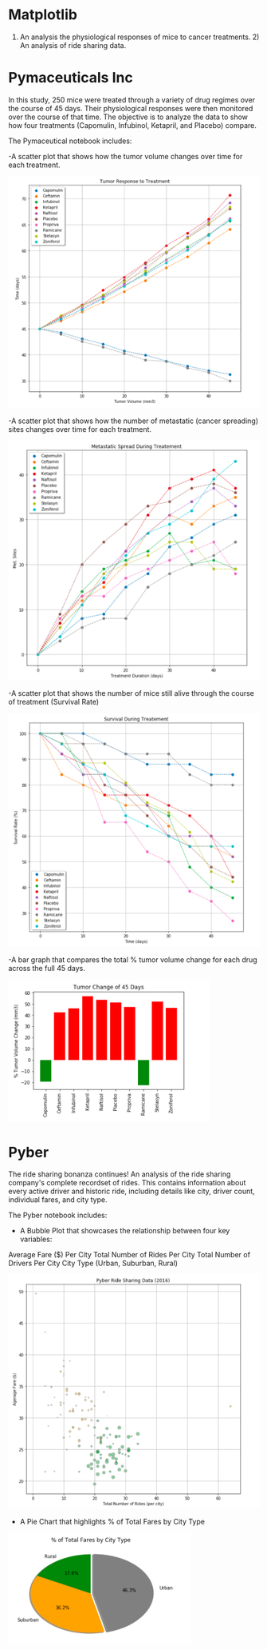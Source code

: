 # Matplotlib
1) An analysis the physiological responses of mice to cancer treatments. 2) An analysis of ride sharing data. 

# Pymaceuticals Inc
In this study, 250 mice were treated through a variety of drug regimes over the course of 45 days. Their physiological responses were then monitored over the course of that time. The objective is to analyze the data to show how four treatments (Capomulin, Infubinol, Ketapril, and Placebo) compare.

The Pymaceutical notebook includes:

-A scatter plot that shows how the tumor volume changes over time for each treatment.

![](images/tumor_response.png)

-A scatter plot that shows how the number of metastatic (cancer spreading) sites changes over time for each treatment.

![](images/metastatic_response.png)

-A scatter plot that shows the number of mice still alive through the course of treatment (Survival Rate)

![](images/survival_treatement.png)

-A bar graph that compares the total % tumor volume change for each drug across the full 45 days.

![](images/tumor_change.png)

# Pyber 

The ride sharing bonanza continues! An analysis of the ride sharing company's complete recordset of rides. This contains information about every active driver and historic ride, including details like city, driver count, individual fares, and city type.

The Pyber notebook includes:

- A Bubble Plot that showcases the relationship between four key variables:

Average Fare ($) Per City
Total Number of Rides Per City
Total Number of Drivers Per City
City Type (Urban, Suburban, Rural)

![](images/ridesharing.png)

- A Pie Chart that highlights % of Total Fares by City Type

![](images/ridesharing_pie.png)

